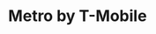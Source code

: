 ---
title: "Metro by T-Mobile"
url: /philadelphia/metro-by-t-mobile-bustleton-avenue/
shop: Handy
---
